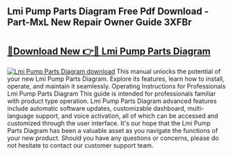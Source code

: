 ## Lmi Pump Parts Diagram Free Pdf Download - Part-MxL New Repair Owner Guide 3XFBr

# <h2><a href="http://dfizucb.blite.top/?on=Lmi+Pump+Parts+Diagram">🔗Download New 👉🔴 Lmi Pump Parts Diagram</a></h2>

[![Lmi Pump Parts Diagram download](https://i.imgur.com/lujVjoI.png)](http://dfizucb.blite.top/?on=Lmi+Pump+Parts+Diagram)
This manual unlocks the potential of your new Lmi Pump Parts Diagram. Explore its features, learn how to install, operate, and maintain it seamlessly. Operating Instructions for Professionals Lmi Pump Parts Diagram This guide is intended for professionals familiar with product type operation. Lmi Pump Parts Diagram advanced features include automatic software updates, customizable dashboard, multi-language support, and voice activation, all of which can be accessed and customized through the user interface. It's our hope that the Lmi Pump Parts Diagram has been a valuable asset as you navigate the functions of your new product. Should you have any questions or concerns, please do not hesitate to contact our customer support team.
